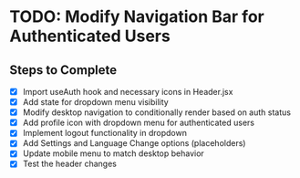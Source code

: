 # TODO: Modify Navigation Bar for Authenticated Users

## Steps to Complete

- [x] Import useAuth hook and necessary icons in Header.jsx
- [x] Add state for dropdown menu visibility
- [x] Modify desktop navigation to conditionally render based on auth status
- [x] Add profile icon with dropdown menu for authenticated users
- [x] Implement logout functionality in dropdown
- [x] Add Settings and Language Change options (placeholders)
- [x] Update mobile menu to match desktop behavior
- [x] Test the header changes
